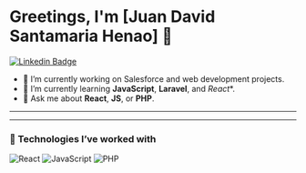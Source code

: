 # Greetings, I'm [Juan David Santamaria Henao] 👋

[![Linkedin Badge](https://img.shields.io/badge/-Juan%20David%20Santamaría%20Henao-blue?style=flat&logo=Linkedin&logoColor=white&link=https://www.linkedin.com/in/juan-david-santamar%C3%ADa-henao-56aa37251/)](https://www.linkedin.com/in/juan-david-santamar%C3%ADa-henao-56aa37251/)


- 🔭 I’m currently working on Salesforce and web development projects.
- 🌱 I’m currently learning **JavaScript**, **Laravel**, and *React**.
- 💬 Ask me about **React**, **JS**, or **PHP**.

---



---

### 🚀 Technologies I’ve worked with
![React](https://img.shields.io/badge/React-20232A?style=for-the-badge&logo=react&logoColor=61DAFB)
![JavaScript](https://img.shields.io/badge/JavaScript-F7DF1E?style=for-the-badge&logo=javascript&logoColor=black)
![PHP](https://img.shields.io/badge/PHP-777BB4?style=for-the-badge&logo=php&logoColor=white)


